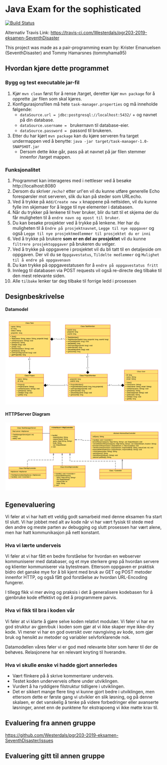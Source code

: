 # Java Exam for the sophisticated

[![Build Status](https://travis-ci.com/Westerdals/pgr203-2019-eksamen-SeventhDisaster.svg?token=ANpvyaXvsPqVgppAsgx4&branch=master)](https://travis-ci.com/Westerdals/pgr203-2019-eksamen-SeventhDisaster)

Alternativ Travis Link: https://travis-ci.com/Westerdals/pgr203-2019-eksamen-SeventhDisaster

This project was made as a pair-programming exam by: Krister Emanuelsen (SeventhDisaster) and Tommy Hamarsnes (tommyhama95) 
## Hvordan kjøre dette programmet

### Bygg og test executable jar-fil

1. Kjør `mvn clean` først for å rense /target, deretter kjør `mvn package` for å opprette .jar filen som skal kjøres.
2. Konfigurasjonsfilen må hete `task-manager.properties` og må inneholde følgende:
    * `dataSource.url = jdbc:postgresql://localhost:5432/` + og navnet på din database.
    * `dataSource.username = ` brukernavn til database-eier.
    * `dataSource.password = ` passord til brukeren.
3. Etter du har kjørt `mvn package` kan du kjøre serveren fra target undermappen ved å benytte: `java -jar target/task-manager-1.0-SNAPSHOT.jar`
    - Dersom dette ikke går, pass på at navnet på jar filen stemmer innenfor /target mappen.

### Funksjonalitet

1. Programmet kan interageres med i nettleser ved å besøke http://localhost:8080
2. Dersom du skriver `/echo?` etter url'en vil du kunne utføre generelle Echo forespørsler mot serveren, slik du kan på steder som URLecho.
3. Ved å trykke på `Add/Create new x` knappene på nettsiden, vil du kunne fylle inn skjemaer for å legge til nye elementer i databasen.
4. Når du trykker på lenkene til hver bruker, blir du tatt til et skjema der du får muligheten til å `endre navn og epost til bruker`.
5. Du kan besøke prosjekter ved å trykke på lenkene. Her har du muligheten til å `Endre på prosjektnavnet`, `Legge til nye oppgaver` og også `Legge til nye prosjektmedlemmer til prosjektet du er inni`
6. Ved å trykke på brukere **som er en del av prosjektet** vil du kunne `filtrere prosjektoppgaver` på brukeren du velger.
7. Ved å trykke på oppgavene i prosjektet vil du bli tatt til en detaljeside om oppgaven. Der vil du se `Oppgavestatus`, `Tildelte medlemmer` og `Mulighet til å endre på oppgavenavn`
8. Du kan trykke på oppgavestatusen for å `endre på oppgavestatus fritt`
9. Innlegg til databasen via POST requests vil også re-directe deg tilbake til den mest relevante siden.
10. Alle `tilbake` lenker tar deg tilbake til forrige ledd i prosessen

## Designbeskrivelse

#### Datamodel
![Design](./Docs/Datamodell.png)

#### HTTPServer Diagram
![Design](./Docs/HttpDiagram.png)



## Egenevaluering
 Vi føler at vi har hatt ett veldig godt samarbeid med denne eksamen fra start til slutt. Vi har jobbet med alt av kode når vi har vært fysisk til stede med den andre og meste parten av debugging og slutt prosessen har vært alene, men har hatt kommunikasjon på nett konstant.

### Hva vi lærte underveis
Vi føler at vi har fått en bedre forståelse for hvordan en webserver kommuniserer med databaser, og et mye 
sterkere grep på hvordan servere og klienter kommuniserer via bytestream. Ettersom oppgaven er praktisk bidro
det ganske mye for å bli kjent med bruk av GET og POST metoder innenfor HTTP, og også fått god forståelse av hvordan 
URL-Encoding fungerer.

I tillegg fikk vi mer øving og praksis i det å generalisere kodebasen for å gjenbruke kode effektivt og det å programmere parvis.

### Hva vi fikk til bra i koden vår
Vi føler at vi klarte å gjøre selve koden relativt modulær. Vi føler vi har en god struktur av gjenrbuk i koden som gjør at vi ikke skaper mye ikke-dry kode.
Vi mener vi har en god oversikt over navngiving av kode, som gjør bruk og hensikt av metoder og variabler selvforklarende nok.

Datamodellen våres føler vi er god med relevante biter som hører til der de behøves. Relasjonene har en relevant knyting til hverandre. 

### Hva vi skulle ønske vi hadde gjort annerledes
- Vært flinkere på å skrive kommentarer underveis.
- Testet koden underverveis oftere under utviklingen.
- Vurdert å ha ryddigere filstruktur tidligere i utviklingen.
- Det er sikkert mange flere ting vi kunne gjort bedre i utviklingen, men ettersom dette er første gang vi utvikler en slik løsning, og på denne skalaen, er det vanskelig å tenke på videre forbedringer eller avanserte løsninger, annet enn de punktene for ekstrapoeng vi ikke møtte krav til.

## Evaluering fra annen gruppe
https://github.com/Westerdals/pgr203-2019-eksamen-SeventhDisaster/issues

## Evaluering gitt til annen gruppe

